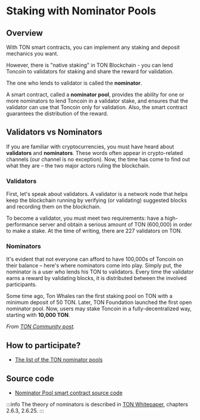 # Staking with Nominator Pools

## Overview 

With TON smart contracts, you can implement any staking and deposit mechanics you want.

However, there is "native staking" in TON Blockchain - you can lend Toncoin to validators for staking and share the reward for validation.

The one who lends to validator is called the **nominator**.

A smart contract, called a **nominator pool**, provides the ability for one or more nominators to lend Toncoin in a validator stake, and ensures that the validator can use that Toncoin only for validation. Also, the smart contract guarantees the distribution of the reward.


## Validators vs Nominators

If you are familiar with cryptocurrencies, you must have heard about **validators** and **nominators**. These words often appear in crypto-related channels (our channel is no exception). Now, the time has come to find out what they are – the two major actors ruling the blockchain.

### Validators

First, let's speak about validators. A validator is a network node that helps keep the blockchain running by verifying (or validating) suggested blocks and recording them on the blockchain.

To become a validator, you must meet two requirements: have a high-performance server and obtain a serious amount of TON (600,000) in order to make a stake. At the time of writing, there are 227 validators on TON.

### Nominators

It's evident that not everyone can afford to have 100,000s of Toncoin on their balance – here's where nominators come into play. Simply put, the nominator is a user who lends his TON to validators. Every time the validator earns a reward by validating blocks, it is distributed between the involved participants.

Some time ago, Ton Whales ran the first staking pool on TON with a minimum deposit of 50 TON. Later, TON Foundation launched the first open nominator pool. Now, users may stake Toncoin in a fully-decentralized way, starting with **10,000 TON**.

_From [TON Community post](https://t.me/toncoin/543)._

## How to participate?

* [The list of the TON nominator pools](https://tonvalidators.org/)

## Source code

* [Nominator Pool smart contract source code](https://github.com/ton-blockchain/nominator-pool)

:::info
The theory of nominators is described in [TON Whitepaper](https://docs.ton.org/ton.pdf), chapters 2.6.3, 2.6.25.
:::